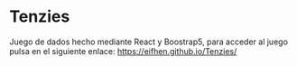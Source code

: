 # Tenzies
Juego de dados hecho mediante React y Boostrap5, para acceder al juego pulsa en el siguiente enlace:
https://eifhen.github.io/Tenzies/
